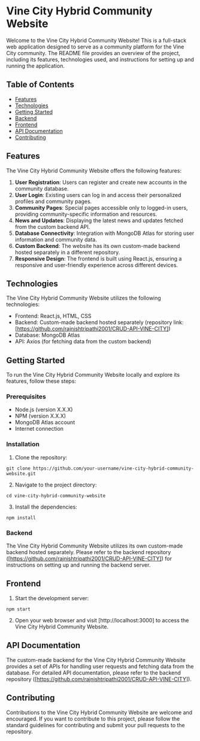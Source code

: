 # Vine City Hybrid Community Website

Welcome to the Vine City Hybrid Community Website! This is a full-stack web application designed to serve as a community platform for the Vine City community. The README file provides an overview of the project, including its features, technologies used, and instructions for setting up and running the application.

## Table of Contents

- [Features](#features)
- [Technologies](#technologies)
- [Getting Started](#getting-started)
- [Backend](#backend)
- [Frontend](#frontend)
- [API Documentation](#api-documentation)
- [Contributing](#contributing)

## Features

The Vine City Hybrid Community Website offers the following features:

1. **User Registration**: Users can register and create new accounts in the community database.
2. **User Login**: Existing users can log in and access their personalized profiles and community pages.
3. **Community Pages**: Special pages accessible only to logged-in users, providing community-specific information and resources.
4. **News and Updates**: Displaying the latest news and updates fetched from the custom backend API.
5. **Database Connectivity**: Integration with MongoDB Atlas for storing user information and community data.
6. **Custom Backend**: The website has its own custom-made backend hosted separately in a different repository.
7. **Responsive Design**: The frontend is built using React.js, ensuring a responsive and user-friendly experience across different devices.

## Technologies

The Vine City Hybrid Community Website utilizes the following technologies:

- Frontend: React.js, HTML, CSS
- Backend: Custom-made backend hosted separately (repository link: [https://github.com/rajnishtripathi2001/CRUD-API-VINE-CITY])
- Database: MongoDB Atlas
- API: Axios (for fetching data from the custom backend)

## Getting Started

To run the Vine City Hybrid Community Website locally and explore its features, follow these steps:

### Prerequisites

- Node.js (version X.X.X)
- NPM (version X.X.X)
- MongoDB Atlas account
- Internet connection

### Installation

1. Clone the repository:

```shell
git clone https://github.com/your-username/vine-city-hybrid-community-website.git
```
2. Navigate to the project directory:

```shell
cd vine-city-hybrid-community-website
```

3. Install the dependencies:

```shell
npm install
```

### Backend

The Vine City Hybrid Community Website utilizes its own custom-made backend hosted separately. Please refer to the backend repository ([https://github.com/rajnishtripathi2001/CRUD-API-VINE-CITY]) for instructions on setting up and running the backend server.

## Frontend

1. Start the development server:
```shell
npm start
```
2. Open your web browser and visit [http://localhost:3000] to access the Vine City Hybrid Community Website.

## API Documentation

The custom-made backend for the Vine City Hybrid Community Website provides a set of APIs for handling user requests and fetching data from the database. For detailed API documentation, please refer to the backend repository ([https://github.com/rajnishtripathi2001/CRUD-API-VINE-CITY]).

## Contributing

Contributions to the Vine City Hybrid Community Website are welcome and encouraged. If you want to contribute to this project, please follow the standard guidelines for contributing and submit your pull requests to the repository.